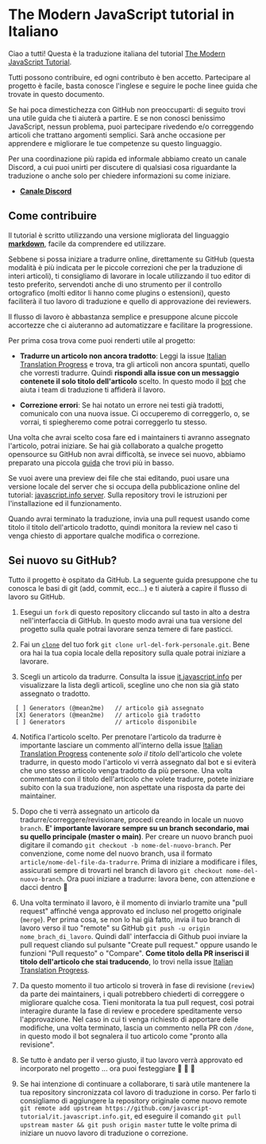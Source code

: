 # The Modern JavaScript tutorial in Italiano
Ciao a tutti! Questa è la traduzione italiana del tutorial [The Modern JavaScript Tutorial](https://javascript.info/).

Tutti possono contribuire, ed ogni contributo è ben accetto. Partecipare al progetto è facile, basta conosce l'inglese e seguire le poche linee guida che trovate in questo documento.

Se hai poca dimestichezza con GitHub non preoccuparti: di seguito trovi una utile guida che ti aiuterà a partire. E se non conosci benissimo JavaScript, nessun problema, puoi partecipare rivedendo e/o correggendo articoli che trattano argomenti semplici. Sarà anche occasione per apprendere e migliorare le tue competenze su questo linguaggio.

Per una coordinazione più rapida ed informale abbiamo creato un canale Discord, a cui puoi unirti per discutere di qualsiasi cosa riguardante la traduzione o anche solo per chiedere informazioni su come iniziare. 

- **[Canale Discord](https://discord.gg/Dj9P3jCt6K)**

## Come contribuire

Il tutorial è scritto utilizzando una versione migliorata del linguaggio **[markdown](https://guides.github.com/features/mastering-markdown/)**, facile da comprendere ed utilizzare.

Sebbene si possa iniziare a tradurre online, direttamente su GitHub (questa modalità è più indicata per le piccole correzioni che per la traduzione di interi articoli), ti consigliamo di lavorare in locale utilizzando il tuo editor di testo preferito, servendoti anche di uno strumento per il controllo ortografico (molti editor li hanno come plugins o estensioni), questo faciliterà il tuo lavoro di traduzione e quello di approvazione dei reviewers.

Il flusso di lavoro è abbastanza semplice e presuppone alcune piccole accortezze che ci aiuteranno ad automatizzare e facilitare la progressione.

Per prima cosa trova come puoi renderti utile al progetto:

  - **Tradurre un articolo non ancora tradotto**: Leggi la issue [Italian Translation Progress](https://github.com/javascript-tutorial/it.javascript.info/issues/1) e trova, tra gli articoli non ancora spuntati, quello che vorresti tradurre. Quindi **rispondi alla issue con un messaggio contenete il solo titolo dell'articolo** scelto. In questo modo il [bot](https://javascript.info/translate/bot) che aiuta i team di traduzione ti affiderà il lavoro.

  - **Correzione errori**: Se hai notato un errore nei testi già tradotti, comunicalo con una nuova issue. Ci occuperemo di correggerlo, o, se vorrai, ti spiegheremo come potrai correggerlo tu stesso.

Una volta che avrai scelto cosa fare ed i maintainers ti avranno assegnato l'articolo, potrai iniziare. Se hai già collaborato a qualche progetto opensource su GitHub non avrai difficoltà, se invece sei nuovo, abbiamo preparato una piccola [guida](#sei-nuovo-su-github?) che trovi più in basso.

Se vuoi avere una preview dei file che stai editando, puoi usare una versione locale del server che si occupa della pubblicazione online del tutorial: [javascript.info server](https://github.com/javascript-tutorial/server). Sulla repository trovi le istruzioni per l'installazione ed il funzionamento. 

Quando avrai terminato la traduzione, invia una pull request usando come titolo il titolo dell'articolo tradotto, quindi monitora la review nel caso ti venga chiesto di apportare qualche modifica o correzione.
## Sei nuovo su GitHub?

Tutto il progetto è ospitato da GitHub. La seguente guida presuppone che tu conosca le basi di git (add, commit, ecc...) e ti aiuterà a capire il flusso di lavoro su GitHub.

  1. Esegui un `fork` di questo repository cliccando sul tasto in alto a destra nell'interfaccia di GitHub. In questo modo avrai una tua versione del progetto sulla quale potrai lavorare senza temere di fare pasticci.

  2. Fai un [`clone`](https://docs.github.com/en/free-pro-team@latest/github/creating-cloning-and-archiving-repositories/cloning-a-repository) del tuo fork `git clone url-del-fork-personale.git`. Bene ora hai la tua copia locale della repository sulla quale potrai iniziare a lavorare.

  3. Scegli un articolo da tradurre. Consulta la issue [it.javascript.info](https://github.com/javascript-tutorial/it.javascript.info/issues/1) per visualizzare la lista degli articoli, scegline uno che non sia già stato assegnato o tradotto.

  ```
    [ ] Generators (@mean2me)   // articolo già assegnato
    [X] Generators (@mean2me)   // articolo già tradotto
    [ ] Generators              // articolo disponibile
  ```

  4. Notifica l'articolo scelto. Per prenotare l'articolo da tradurre è importante lasciare un commento all'interno della issue [Italian Translation Progress](https://github.com/javascript-tutorial/it.javascript.info/issues/1) contenente *solo il titolo* dell'articolo che volete tradurre, in questo modo l'articolo vi verrà assegnato dal bot e si eviterà che uno stesso articolo venga tradotto da più persone. Una volta commentato con il titolo dell'articolo che volete tradurre, potete iniziare subito con la sua traduzione, non aspettate una risposta da parte dei maintainer.

  5. Dopo che ti verrà assegnato un articolo da tradurre/correggere/revisionare, procedi creando in locale un nuovo `branch`. **E' importante lavorare sempre su un branch secondario, mai su quello principale (master o main)**. Per creare un nuovo branch puoi digitare il comando `git checkout -b nome-del-nuovo-branch`. Per convenzione, come nome del nuovo branch, usa il formato `article/nome-del-file-da-tradurre`.
  Prima di iniziare a modificare i files, assicurati sempre di trovarti nel branch di lavoro `git checkout nome-del-nuovo-branch`. Ora puoi iniziare a tradurre: lavora bene, con attenzione e dacci dentro :muscle:
  
  6. Una volta terminato il lavoro, è il momento di inviarlo tramite una "pull request" affinché venga approvato ed incluso nel progetto originale (`merge`). Per prima cosa, se non lo hai già fatto, invia il tuo branch di lavoro verso il tuo "remote" su GitHub `git push -u origin nome_brach_di_lavoro`. Quindi dall' interfaccia di Github puoi inviare la pull request cliando sul pulsante "Create pull request." oppure usando le funzioni "Pull requesto" o "Compare".
 **Come titolo della PR inserisci il titolo dell'articolo che stai traducendo**, lo trovi nella issue [Italian Translation Progress](https://github.com/javascript-tutorial/it.javascript.info/issues/1).

  7. Da questo momento il tuo articolo si troverà in fase di revisione (`review`) da parte dei maintainers, i quali potrebbero chiederti di correggere o migliorare qualche cosa. Tieni monitorata la tua pull request, così potrai interagire durante la fase di review e procedere speditamente verso l'approvazione. Nel caso in cui ti venga richiesto di apportare delle modifiche, una volta terminato, lascia un commento nella PR con `/done`, in questo modo il bot segnalera il tuo articolo come "pronto alla revisione".

  8. Se tutto è andato per il verso giusto, il tuo lavoro verrà approvato ed incorporato nel progetto ... ora puoi festeggiare :tada: :tada: :tada:

  9. Se hai intenzione di continuare a collaborare, ti sarà utile mantenere la tua repository sincronizzata col lavoro di traduzione in corso. Per farlo ti consigliamo di aggiungere la repository originale come nuovo remote `git remote add upstream https://github.com/javascript-tutorial/it.javascript.info.git`, ed eseguire il comando `git pull upstream master && git push origin master` tutte le volte prima di iniziare un nuovo lavoro di traduzione o correzione.
